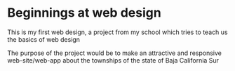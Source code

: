# Beginnings at web design
This is my first web design, a project from my school which tries to teach us the basics of web design

The purpose of the project would be to make an attractive and responsive web-site/web-app about the townships of the state of Baja California Sur
